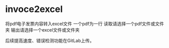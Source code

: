 # invoce2excel
将pdf电子发票内容转入excel文件
一个pdf为一行
读取请选择一个pdf文件或文件夹
输出请选择一个excel文件或文件夹

后续提高速度、错误检测功能在GitLab上传。
